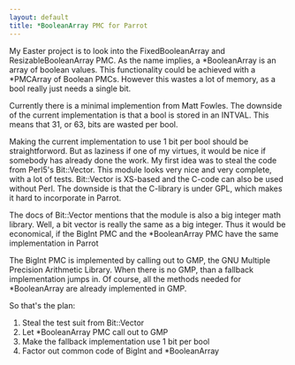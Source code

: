 ```yaml
---
layout: default
title: *BooleanArray PMC for Parrot
---
```


<p>
My Easter project is to look into the FixedBooleanArray and ResizableBooleanArray PMC. As the name implies, a *BooleanArray is an array of boolean values. This functionality could be achieved with a *PMCArray of Boolean PMCs. However this wastes a lot of memory, as a bool really just needs a single bit.
</p><p>
Currently there is a minimal implemention from Matt Fowles. The downside of the current implementation is that a bool is stored in an INTVAL. This means that 31, or 63, bits are wasted per bool.
</p><p>
Making the current implementation to use 1 bit per bool should be straightforword. But as laziness if one of my virtues, it would be nice if somebody has already done the work. My first idea was to steal the code from Perl5's Bit::Vector. This module looks very nice and very complete, with a lot of tests. Bit::Vector is XS-based and the  C-code can also be used without Perl. The downside is that the C-library is under GPL, which makes it hard to incorporate in Parrot.
</p><p>
The docs of Bit::Vector mentions that the module  is also a big integer math library. Well, a bit vector is really the same as a big integer. Thus it would be economical, if the BigInt PMC and the *BooleanArray PMC have the same implementation in Parrot
</p><p>
The BigInt PMC is implemented by calling out to GMP, the GNU Multiple Precision Arithmetic Library. When there is no GMP, than a fallback implementation jumps in. Of course, all the methods needed for *BooleanArray are already implemented in GMP.
</p><p>
So that's the plan:
</p><ol>
  <li>Steal the test suit from Bit::Vector</li>
  <li>Let *BooleanArray PMC call out to GMP</li>
  <li>Make the fallback implementation use 1 bit per bool</li>
  <li>Factor out common code of BigInt and *BooleanArray</li>
</ol>
